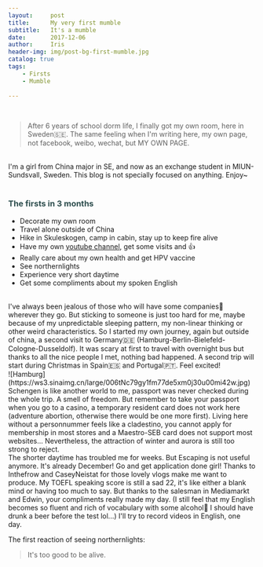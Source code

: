 ```yaml
---
layout:     post
title:      My very first mumble
subtitle:   It's a mumble
date:       2017-12-06
author:     Iris
header-img: img/post-bg-first-mumble.jpg
catalog: true
tags:
    - Firsts
    - Mumble
    
---
```

<br>

> After 6 years of school dorm life, I finally got my own room, here in Sweden🇸🇪. The same feeling when I'm writing here, my own page, not facebook, weibo, wechat, but MY OWN PAGE.

<br>
I'm a girl from China major in SE, and now as an exchange student in MIUN-Sundsvall, Sweden. This blog is not specially focused on anything. Enjoy~
<br><br>
	
### <font color='darkslategray'>The firsts in 3 months </font>
* Decorate my own room
* Travel alone outside of China
* Hike in Skuleskogen, camp in cabin, stay up to keep fire alive
* Have my own [youtube channel](https://www.youtube.com/channel/UCS4skTWB7AxlOW5B5A0lqcg), get some visits and 👍
* Really care about my own health and get HPV vaccine
* See northernlights
* Experience very short daytime
* Get some compliments about my spoken English

<br>
I've always been jealous of those who will have some companies👬 wherever they go. But sticking to someone is just too hard for me, maybe because of my unpredictable sleeping pattern, my non-linear thinking or other weird characteristics. So I started my own journey, again but outside of china, a second visit to Germany🇩🇪 (Hamburg-Berlin-Bielefeld-Cologne-Dusseldolf). It was scary at first to travel with overnight bus but thanks to all the nice people I met, nothing bad happened. A second trip will start during Christmas in Spain🇪🇸 and Portugal🇵🇹. Feel excited!  
<br>
![Hamburg](https://ws3.sinaimg.cn/large/006tNc79gy1fm77de5xm0j30u00mi42w.jpg)  
<br>
Schengen is like another world to me, passport was never checked during the whole trip. A smell of freedom. But remember to take your passport when you go to a casino, a temporary resident card does not work here (adventure abortion, otherwise there would be one more first). Living here without a personnummer feels like a cladestino, you cannot apply for membership in most stores and a Maestro-SEB card does not support most websites... Nevertheless, the attraction of winter and aurora is still too strong to reject.  
<br>
The shorter daytime has troubled me for weeks. But Escaping is not useful anymore. It's already December! Go and get application done girl!  
Thanks to Inthefrow and CaseyNeistat for those lovely vlogs make me want to produce.  
My TOEFL speaking score is still a sad 22, it's like either a blank mind or having too much to say.  
But thanks to the salesman in Mediamarkt and Edwin, your compliments really made my day. (I still feel that my English becomes so fluent and rich of vocabulary with some alcohol🍺 I should have drunk a beer before the test lol...)
I'll try to record videos in English, one day.

The first reaction of seeing northernlights:
> It's too good to be alive.

